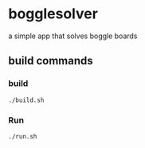 # bogglesolver
a simple app that solves boggle boards


## build commands

### build
`./build.sh`

### Run
`./run.sh`